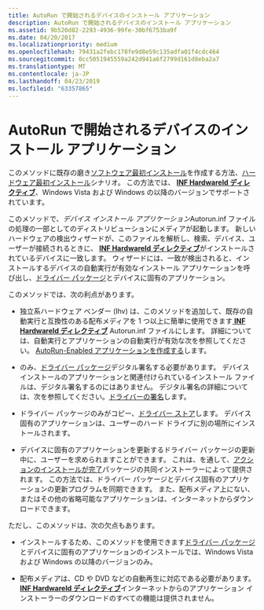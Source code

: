 ```yaml
---
title: AutoRun で開始されるデバイスのインストール アプリケーション
description: AutoRun で開始されるデバイスのインストール アプリケーション
ms.assetid: 9b520d82-2293-4936-99fe-30bf6753ba9f
ms.date: 04/20/2017
ms.localizationpriority: medium
ms.openlocfilehash: 79431a2febc178fe9d8e59c135adfa01f4cdc464
ms.sourcegitcommit: 0cc5051945559a242d941a6f2799d161d8eba2a7
ms.translationtype: MT
ms.contentlocale: ja-JP
ms.lasthandoff: 04/23/2019
ms.locfileid: "63357865"
---
```

# <a name="device-installation-application-started-through-autorun"></a>AutoRun で開始されるデバイスのインストール アプリケーション


このメソッドに既存の磨き[ソフトウェア最初インストール](software-first-installation.md)を作成する方法、[ハードウェア最初インストール](hardware-first-installation.md)シナリオ。 この方法では、 [ **INF HardwareId ディレクティブ**](inf-hardwareid-directive.md)、Windows Vista および Windows の以降のバージョンでサポートされています。

このメソッドで、*デバイス インストール アプリケーション*Autorun.inf ファイルの処理の一部としてのディストリビューションにメディアが起動します。 新しいハードウェアの検出ウィザードが、このファイルを解析し、検索、デバイス、ユーザーが接続されるときに、 [ **INF HardwareId ディレクティブ**](inf-hardwareid-directive.md)がインストールされているデバイスに一致します。 ウィザードには、一致が検出されると、インストールするデバイスの自動実行が有効なインストール アプリケーションを呼び出し、[ドライバー パッケージ](driver-packages.md)とデバイスに固有のアプリケーション。

このメソッドでは、次の利点があります。

-   独立系ハードウェア ベンダー (Ihv) は、このメソッドを追加して、既存の自動実行と互換性のある配布メディアを 1 つ以上に簡単に使用できます[ **INF HardwareId ディレクティブ**](inf-hardwareid-directive.md) Autorun.inf ファイルにします。 詳細については、自動実行とアプリケーションの自動実行が有効な次を参照してください。 [AutoRun-Enabled アプリケーションを作成する](https://go.microsoft.com/fwlink/p/?linkid=133162)します。

-   のみ、[ドライバー パッケージ](driver-packages.md)デジタル署名する必要があります。 デバイス インストールのアプリケーションと関連付けられているインストール ファイルは、デジタル署名するのにはありません。 デジタル署名の詳細については、次を参照してください。[ドライバーの署名](driver-signing.md)します。

-   ドライバー パッケージのみがコピー、[ドライバー ストア](driver-store.md)します。 デバイス固有のアプリケーションは、ユーザーのハード ドライブに別の場所にインストールされます。

-   デバイスに固有のアプリケーションを更新するドライバー パッケージの更新中に、ユーザーを求められますことができます。 これは、を通して、[アクションのインストールが完了](finish-install-actions--windows-vista-and-later-.md)パッケージの共同インストーラーによって提供されます。 この方法では、ドライバー パッケージとデバイス固有のアプリケーションの更新プログラムを同期できます。 また、配布メディア上にない、またはその他の省略可能なアプリケーションは、インターネットからダウンロードできます。

ただし、このメソッドは、次の欠点もあります。

-   インストールするため、このメソッドを使用できます[ドライバー パッケージ](driver-packages.md)とデバイスに固有のアプリケーションのインストールでは、Windows Vista および Windows の以降のバージョンのみ。

-   配布メディアは、CD や DVD などの自動再生に対応である必要があります。 [ **INF HardwareId ディレクティブ**](inf-hardwareid-directive.md)インターネットからのアプリケーション インストーラーのダウンロードのすべての機能は提供されません。

 

 





